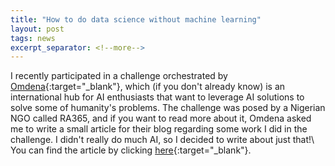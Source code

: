 ```yaml
---
title: "How to do data science without machine learning"
layout: post
tags: news
excerpt_separator: <!--more-->
---
```

I recently participated in a challenge orchestrated by [Omdena](https://omdena.com/){:target="_blank"}, which (if you don't already know) is an international hub for AI enthusiasts that want to leverage AI solutions to solve some of humanity's problems. The challenge was posed by a Nigerian NGO called RA365, and if you want to read more about it, Omdena asked me to write a small article for their blog regarding some work I did in the challenge. I didn't really do much AI, so I decided to write about just that!\\
You can find the article by clicking [here](https://medium.com/omdena/ai-in-nigeria-doing-data-science-for-good-without-machine-learning-6f7b1856d813){:target="_blank"}.

